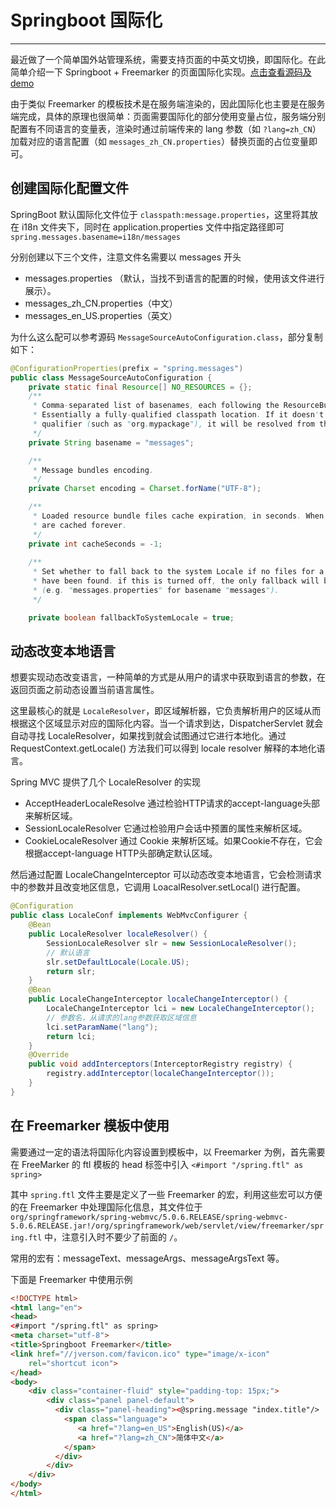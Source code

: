 # Springboot 国际化
---

最近做了一个简单国外站管理系统，需要支持页面的中英文切换，即国际化。在此简单介绍一下 Springboot + Freemarker 的页面国际化实现。[点击查看源码及demo](https://github.com/jiwenxing/springboot-freemarker)

由于类似 Freemarker 的模板技术是在服务端渲染的，因此国际化也主要是在服务端完成，具体的原理也很简单：页面需要国际化的部分使用变量占位，服务端分别配置有不同语言的变量表，渲染时通过前端传来的 lang 参数（如 `?lang=zh_CN`）加载对应的语言配置（如 `messages_zh_CN.properties`）替换页面的占位变量即可。

## 创建国际化配置文件

SpringBoot 默认国际化文件位于 `classpath:message.properties`，这里将其放在 i18n 文件夹下，同时在 application.properties 文件中指定路径即可 `spring.messages.basename=i18n/messages`

分别创建以下三个文件，注意文件名需要以 messages 开头

- messages.properties （默认，当找不到语言的配置的时候，使用该文件进行展示）。
- messages_zh_CN.properties（中文）
- messages_en_US.properties（英文）

为什么这么配可以参考源码 `MessageSourceAutoConfiguration.class`，部分复制如下：

```java
@ConfigurationProperties(prefix = "spring.messages")
public class MessageSourceAutoConfiguration {
    private static final Resource[] NO_RESOURCES = {};
    /**
     * Comma-separated list of basenames, each following the ResourceBundle convention.
     * Essentially a fully-qualified classpath location. If it doesn't contain a package
     * qualifier (such as "org.mypackage"), it will be resolved from the classpath root.
     */
    private String basename = "messages";

    /**
     * Message bundles encoding.
     */
    private Charset encoding = Charset.forName("UTF-8");

    /**
     * Loaded resource bundle files cache expiration, in seconds. When set to -1, bundles
     * are cached forever.
     */
    private int cacheSeconds = -1;
 
    /**
     * Set whether to fall back to the system Locale if no files for a specific Locale
     * have been found. if this is turned off, the only fallback will be the default file
     * (e.g. "messages.properties" for basename "messages").
     */

    private boolean fallbackToSystemLocale = true;

```

## 动态改变本地语言

想要实现动态改变语言，一种简单的方式是从用户的请求中获取到语言的参数，在返回页面之前动态设置当前语言属性。 

这里最核心的就是 `LocaleResolver`，即区域解析器，它负责解析用户的区域从而根据这个区域显示对应的国际化内容。当一个请求到达，DispatcherServlet 就会自动寻找 LocaleResolver，如果找到就会试图通过它进行本地化。通过 RequestContext.getLocale() 方法我们可以得到 locale resolver 解释的本地化语言。

Spring MVC 提供了几个 LocaleResolver 的实现

- AcceptHeaderLocaleResolve 通过检验HTTP请求的accept-language头部来解析区域。
- SessionLocaleResolver 它通过检验用户会话中预置的属性来解析区域。
- CookieLocaleResolver 通过 Cookie 来解析区域。如果Cookie不存在，它会根据accept-language HTTP头部确定默认区域。

然后通过配置 LocaleChangeInterceptor 可以动态改变本地语言，它会检测请求中的参数并且改变地区信息，它调用 LoacalResolver.setLocal() 进行配置。


```java
@Configuration
public class LocaleConf implements WebMvcConfigurer {
	@Bean
    public LocaleResolver localeResolver() {
        SessionLocaleResolver slr = new SessionLocaleResolver();
        // 默认语言
        slr.setDefaultLocale(Locale.US);
        return slr;
    }
    @Bean
    public LocaleChangeInterceptor localeChangeInterceptor() {
        LocaleChangeInterceptor lci = new LocaleChangeInterceptor();
        // 参数名，从请求的lang参数获取区域信息
        lci.setParamName("lang");
        return lci;
    }
    @Override
    public void addInterceptors(InterceptorRegistry registry) {
        registry.addInterceptor(localeChangeInterceptor());
    }	
}
```

## 在 Freemarker 模板中使用

需要通过一定的语法将国际化内容设置到模板中，以 
Freemarker 为例，首先需要在 FreeMarker 的 ftl 模板的 head 标签中引入 `<#import "/spring.ftl" as spring>`

其中 `spring.ftl` 文件主要是定义了一些 Freemarker 的宏，利用这些宏可以方便的在 Freemarker 中处理国际化信息，其文件位于 `org/springframework/spring-webmvc/5.0.6.RELEASE/spring-webmvc-5.0.6.RELEASE.jar!/org/springframework/web/servlet/view/freemarker/spring.ftl` 中，注意引入时不要少了前面的 `/`。

常用的宏有：messageText、messageArgs、messageArgsText 等。

下面是 Freemarker 中使用示例

```html
<!DOCTYPE html>
<html lang="en">
<head>
<#import "/spring.ftl" as spring>
<meta charset="utf-8">
<title>Springboot Freemarker</title>
<link href="//jverson.com/favicon.ico" type="image/x-icon"
	rel="shortcut icon">
</head>
<body>
	<div class="container-fluid" style="padding-top: 15px;">
		<div class="panel panel-default">
		  <div class="panel-heading"><@spring.message "index.title"/>  
			<span class="language">
			   <a href="?lang=en_US">English(US)</a>
			   <a href="?lang=zh_CN">简体中文</a>
			</span>
		  </div>
		</div>
	</div>
</body>
</html>
```


